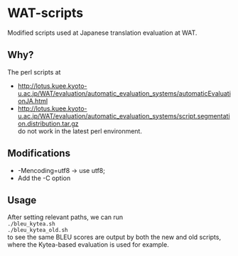 # WAT-scripts
Modified scripts used at Japanese translation evaluation at WAT.

## Why?
The perl scripts at
* http://lotus.kuee.kyoto-u.ac.jp/WAT/evaluation/automatic_evaluation_systems/automaticEvaluationJA.html
* http://lotus.kuee.kyoto-u.ac.jp/WAT/evaluation/automatic_evaluation_systems/script.segmentation.distribution.tar.gz <br>
do not work in the latest perl environment.

## Modifications
* -Mencoding=utf8 -> use utf8;
* Add the -C option

## Usage
After setting relevant paths, we can run <br>
`./bleu_kytea.sh` <br>
`./bleu_kytea_old.sh` <br>
to see the same BLEU scores are output by both the new and old scripts, where the Kytea-based evaluation is used for example.
